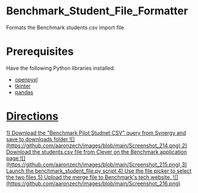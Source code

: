 # Benchmark_Student_File_Formatter
Formats the Benchmark students.csv import file 

<H1>Prerequisites</h1>
Have the following Python libraries installed.
<ul><li> <a href="https://openpyxl.readthedocs.io/en/stable/">openpyxl</li>
<li><a href="https://docs.python.org/3/library/tkinter.html">tkinter</li>
<li><a href="https://pandas.pydata.org/">pandas</li></ul>

<h1>Directions</h1>
1) Download the "Benchmark Pilot Studnet CSV" query from Synergy and save to downloads folder
![](https://github.com/aaronzech/images/blob/main/Screenshot_214.png)
2) Download the students.csv file from Clever on the Benchmark application page
![](https://github.com/aaronzech/images/blob/main/Screenshot_215.png)
3) Launch the benchmark_student_file.py script
4) Use the file picker to select the two files 
5) Upload the merge file to Benchmark's tech website.
![](https://github.com/aaronzech/images/blob/main/Screenshot_216.png)
